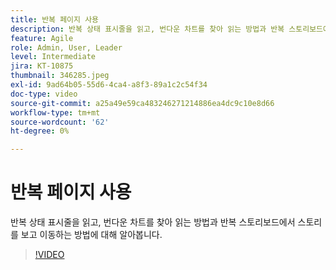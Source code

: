 ```yaml
---
title: 반복 페이지 사용
description: 반복 상태 표시줄을 읽고, 번다운 차트를 찾아 읽는 방법과 반복 스토리보드에서 스토리를 보고 이동하는 방법에 대해 알아봅니다.
feature: Agile
role: Admin, User, Leader
level: Intermediate
jira: KT-10875
thumbnail: 346285.jpeg
exl-id: 9ad64b05-55d6-4ca4-a8f3-89a1c2c54f34
doc-type: video
source-git-commit: a25a49e59ca483246271214886ea4dc9c10e8d66
workflow-type: tm+mt
source-wordcount: '62'
ht-degree: 0%

---
```


# 반복 페이지 사용

반복 상태 표시줄을 읽고, 번다운 차트를 찾아 읽는 방법과 반복 스토리보드에서 스토리를 보고 이동하는 방법에 대해 알아봅니다.

>[!VIDEO](https://video.tv.adobe.com/v/346285/?quality=12&learn=on)
